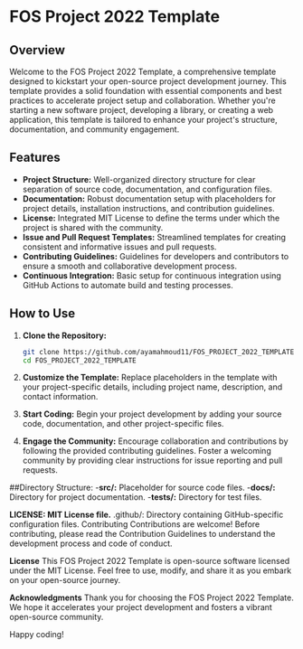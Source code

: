 # FOS Project 2022 Template

## Overview

Welcome to the FOS Project 2022 Template, a comprehensive template designed to kickstart your open-source project development journey. This template provides a solid foundation with essential components and best practices to accelerate project setup and collaboration. Whether you're starting a new software project, developing a library, or creating a web application, this template is tailored to enhance your project's structure, documentation, and community engagement.

## Features

- **Project Structure:** Well-organized directory structure for clear separation of source code, documentation, and configuration files.
- **Documentation:** Robust documentation setup with placeholders for project details, installation instructions, and contribution guidelines.
- **License:** Integrated MIT License to define the terms under which the project is shared with the community.
- **Issue and Pull Request Templates:** Streamlined templates for creating consistent and informative issues and pull requests.
- **Contributing Guidelines:** Guidelines for developers and contributors to ensure a smooth and collaborative development process.
- **Continuous Integration:** Basic setup for continuous integration using GitHub Actions to automate build and testing processes.

## How to Use

1. **Clone the Repository:**
   ```bash
   git clone https://github.com/ayamahmoud11/FOS_PROJECT_2022_TEMPLATE.git
   cd FOS_PROJECT_2022_TEMPLATE


2. **Customize the Template:**
Replace placeholders in the template with your project-specific details, including project name, description, and contact information.

3. **Start Coding:**
Begin your project development by adding your source code, documentation, and other project-specific files.

3. **Engage the Community:**
Encourage collaboration and contributions by following the provided contributing guidelines. Foster a welcoming community by providing clear instructions for issue reporting and pull requests.

##Directory Structure:
-**src/:** Placeholder for source code files.
-**docs/:** Directory for project documentation.
-**tests/:** Directory for test files.

**LICENSE: MIT License file.**
.github/: Directory containing GitHub-specific configuration files.
Contributing
Contributions are welcome! Before contributing, please read the Contribution Guidelines to understand the development process and code of conduct.

**License**
This FOS Project 2022 Template is open-source software licensed under the MIT License. Feel free to use, modify, and share it as you embark on your open-source journey.

**Acknowledgments**
Thank you for choosing the FOS Project 2022 Template. We hope it accelerates your project development and fosters a vibrant open-source community.

Happy coding!

